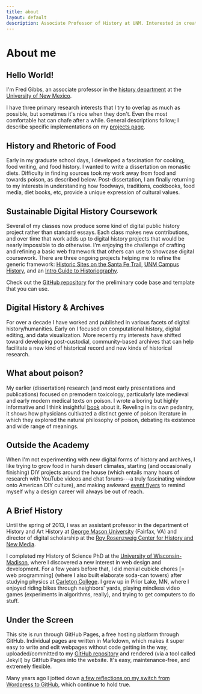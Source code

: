 ```yaml
---
title: about
layout: default
description: Associate Professor of History at UNM. Interested in creating new kinds of digital historical archives, web design, digital publishing, history of food, gardening, bicycles.
---
```


# About me

## Hello World!
I'm Fred Gibbs, an associate professor in the [history department](http://history.unm.edu) at the [University of New Mexico](http://unm.edu).

I have three primary research interests that I try to overlap as much as possible, but sometimes it's nice when they don't. Even the most comfortable hat can chafe after a while. General descriptions follow; I describe specific implementations on my [projects page](projects/).


## History and Rhetoric of Food
Early in my graduate school days, I developed a fascination for cooking, food writing, and food history. I wanted to write a dissertation on monastic diets. Difficulty in finding sources took my work away from food and towards poison, as described below. Post-dissertation, I am finally returning to my interests in understanding how foodways, traditions, cookbooks, food media, diet books, etc, provide a unique expression of cultural values.


## Sustainable Digital History Coursework
Several of my classes now produce some kind of digital public history project rather than standard essays.  Each class makes new contributions, and over time that work adds up to digital history projects that would be nearly impossible to do otherwise. I'm enjoying the challenge of crafting and refining a basic web framework that others can use to showcase digital coursework. There are three ongoing projects helping me to refine the generic framework: [Historic Sites on the Santa Fe Trail](https://historic-trails.github.io/website/), [UNM Campus History](http://campushistory.unm.edu/), and an [Intro Guide to Historiography](https://unm-historiography.github.io/intro-guide/).

Check out the [GitHub repository](https://github.com/fredgibbs/jekylton) for the preliminary code base and template that you can use.


## Digital History & Archives
For over a decade I have worked and published in various facets of digital history/humanities. Early on I focused on computational history, digital editing, and data visualization. More recently my interests have shifted toward developing post-custodial, community-based archives that can help facilitate a new kind of historical record and new kinds of historical research.


## What about poison?
My earlier (dissertation) research (and most early presentations and publications) focused on premodern toxicology, particularly late medieval and early modern medical texts on poison. I wrote a boring but highly informative and I think insightful [book](https://www.routledge.com/Poison-Medicine-and-Disease-in-Late-Medieval-and-Early-Modern-Europe/Gibbs/p/book/9781472420398) about it. Reveling in its own pedantry, it shows how physicians cultivated a distinct genre of poison literature in which they explored the natural philosophy of poison, debating its existence and wide range of meanings.


## Outside the Academy
When I'm not experimenting with new digital forms of history and archives, I like trying to grow food in harsh desert climates, starting (and occasionally finishing) DIY projects around the house (which entails many hours of research with YouTube videos and chat forums---a truly fascinating window onto American DIY culture), and making awkward [event flyers](/portfolio/flyers) to remind myself why a design career will always be out of reach.


## A Brief History
Until the spring of 2013, I was an assistant professor in the department of History and Art History at [George Mason University](http:///gmu.edu) (Fairfax, VA) and director of digital scholarship at the [Roy Rosenzweig Center for History and New Media](http://chnm.gmu.edu).

I completed my History of Science PhD at the [University of Wisconsin-Madison](http://wisc.edu), where I discovered a new interest in web design and development. For a few years before that, I did menial cubicle chores \[= web programming] (where I also built elaborate soda-can towers) after studying physics at [Carleton College](http://www.carleton.edu). I grew up in Prior Lake, MN, where I enjoyed riding bikes through neighbors' yards, playing mindless video games (experiments in algorithms, really), and trying to get computers to do stuff.


## Under the Screen
This site is run through GitHub Pages, a free hosting platform through GitHub. Individual pages are written in Markdown, which makes it super easy to write and edit webpages without code getting in the way, uploaded/committed to my [GitHub repository](https://github.com/fredgibbs/fredgibbs.github.io) and rendered (via a tool called Jekyll) by GitHub Pages into the website. It's easy, maintenance-free, and extremely flexible.

Many years ago I jotted down [a few reflections on my switch from Wordpress to GitHub](posts/a-new-minimalist-versioned-website), which continue to hold true.
